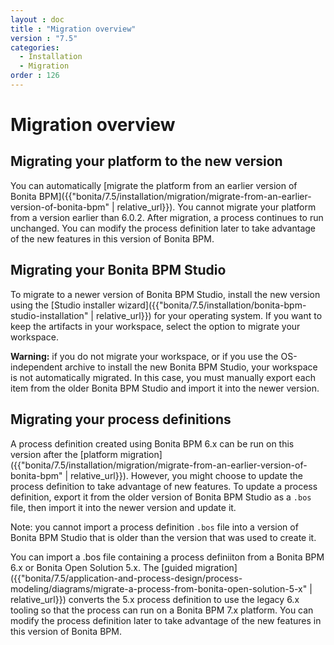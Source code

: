 ```yaml
---
layout : doc
title : "Migration overview"
version : "7.5"
categories:
  - Installation
  - Migration
order : 126
---
```

# Migration overview

## Migrating your platform to the new version

You can automatically [migrate the platform from an earlier version of Bonita BPM]({{"bonita/7.5/installation/migration/migrate-from-an-earlier-version-of-bonita-bpm" | relative_url}}). You cannot migrate your platform from a version earlier than 6.0.2\. 
After migration, a process continues to run unchanged. You can modify the process definition later to take advantage of the new features in this version of Bonita BPM.

## Migrating your Bonita BPM Studio

To migrate to a newer version of Bonita BPM Studio, install the new version using the [Studio installer wizard]({{"bonita/7.5/installation/bonita-bpm-studio-installation" | relative_url}}) for your operating system.
If you want to keep the artifacts in your workspace, select the option to migrate your workspace. 

**Warning:** if you do not migrate your workspace, or if you use the OS-independent archive to install the new Bonita BPM Studio, 
your workspace is not automatically migrated. In this case, you must manually export each item from the older Bonita BPM Studio and import it into the newer version. 

## Migrating your process definitions

A process definition created using Bonita BPM 6.x can be run on this version after the [platform migration]({{"bonita/7.5/installation/migration/migrate-from-an-earlier-version-of-bonita-bpm" | relative_url}}). 
However, you might choose to update the process definition to take advantage of new features. 
To update a process definition, export it from the older version of Bonita BPM Studio as a `.bos` file, then import it into the 
newer version and update it.

Note: you cannot import a process definition `.bos` file into a version of Bonita BPM Studio that is older than the version 
that was used to create it.

You can import a .bos file containing a process definiiton from a Bonita BPM 6.x or Bonita Open Solution 5.x. 
The [guided migration]({{"bonita/7.5/application-and-process-design/process-modeling/diagrams/migrate-a-process-from-bonita-open-solution-5-x" | relative_url}}) converts the 5.x process definition to use the legacy 6.x tooling so that the process can run on a Bonita BPM 7.x platform. 
You can modify the process definition later to take advantage of the new features in this version of Bonita BPM.
